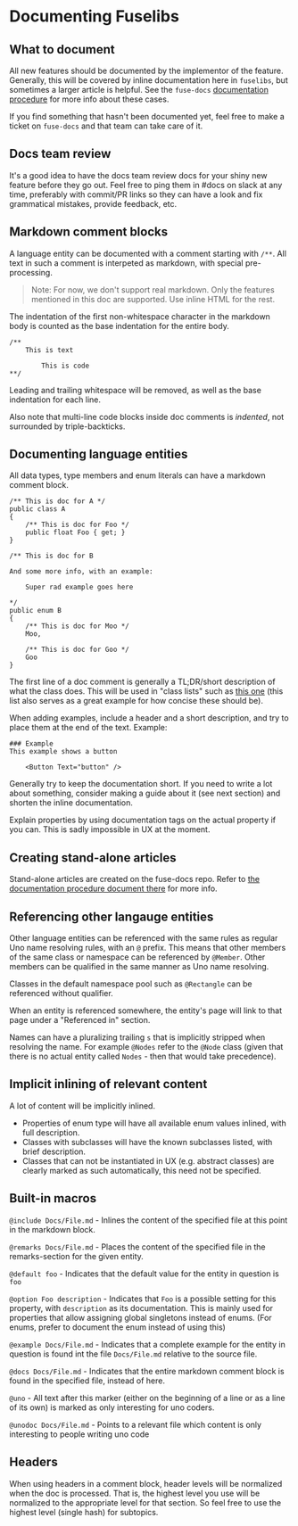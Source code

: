 # Documenting Fuselibs

## What to document

All new features should be documented by the implementor of the feature. Generally, this will be covered by inline documentation here in `fuselibs`, but sometimes a larger article is helpful. See the `fuse-docs` [documentation procedure](https://github.com/fusetools/fuse-docs/wiki/Documentation-Procedure) for more info about these cases.

If you find something that hasn't been documented yet, feel free to make a ticket on `fuse-docs` and that team can take care of it.

## Docs team review

It's a good idea to have the docs team review docs for your shiny new feature before they go out. Feel free to ping them in #docs on slack at any time, preferably with commit/PR links so they can have a look and fix grammatical mistakes, provide feedback, etc.

## Markdown comment blocks

A language entity can be documented with a comment starting with `/**`. All text in such a comment is interpeted as markdown, with special pre-processing. 

> Note: For now, we don't support real markdown. Only the features mentioned in this doc are supported. Use inline HTML for the rest.

The indentation of the first non-whitespace character in the markdown body is counted as the base indentation for the entire body.

	/**
		This is text

			This is code
	**/

Leading and trailing whitespace will be removed, as well as the base indentation for each line.

Also note that multi-line code blocks inside doc comments is *indented*, not surrounded by triple-backticks.

## Documenting language entities

All data types, type members and enum literals can have a markdown comment block.

	/** This is doc for A */
	public class A 
	{
		/** This is doc for Foo */
		public float Foo { get; }
	}
	
	/** This is doc for B
	
	And some more info, with an example:
	
		Super rad example goes here
	
	*/
	public enum B
	{
		/** This is doc for Moo */
		Moo,
		
		/** This is doc for Goo */
		Goo
	}
	
The first line of a doc comment is generally a TL;DR/short description of what the class does. This will be used in "class lists" such as [this one](https://fuseopen.com/docs/fuse/triggers/trigger) (this list also serves as a great example for how concise these should be).

When adding examples, include a header and a short description, and try to place them at the end of the text. Example:

	### Example
	This example shows a button
	
		<Button Text="button" />
		
Generally try to keep the documentation short. If you need to write a lot about something, consider making a guide about it (see next section) and shorten the inline documentation.

Explain properties by using documentation tags on the actual property if you can. This is sadly impossible in UX at the moment.
	
## Creating stand-alone articles

Stand-alone articles are created on the fuse-docs repo. Refer to [the documentation procedure document there](https://github.com/fusetools/fuse-docs/wiki/Documentation-Procedure) for more info.

## Referencing other langauge entities

Other language entities can be referenced with the same rules as regular Uno name resolving rules, with an `@` prefix. 
This means that other members of the same class or namespace can be referenced by `@Member`. Other members can be qualified in the same manner as Uno name resolving.

Classes in the default namespace pool such as `@Rectangle` can be referenced without qualifier.

When an entity is referenced somewhere, the entity's page will link to that page under a "Referenced in" section.

Names can have a pluralizing trailing `s` that is implicitly stripped when resolving the name. For example `@Nodes` refer to the `@Node` class (given that there is no actual entity called `Nodes` - then that would take precedence).

## Implicit inlining of relevant content

A lot of content will be implicitly inlined.

* Properties of enum type will have all available enum values inlined, with full description.
* Classes with subclasses will have the known subclasses listed, with brief description.
* Classes that can not be instantiated in UX (e.g. abstract classes) are clearly marked as such automatically, this need not be specified.

## Built-in macros

`@include Docs/File.md` - Inlines the content of the specified file at this point in the markdown block.

`@remarks Docs/File.md` - Places the content of the specified file in the remarks-section for the given entity.

`@default foo` - Indicates that the default value for the entity in question is `foo`

`@option Foo description` - Indicates that `Foo` is a possible setting for this property, with `description` as its documentation. This is mainly used for properties that allow assigning global singletons instead of enums. (For enums, prefer to document the enum instead of using this)

`@example Docs/File.md` - Indicates that a complete example for the entity in question is found int the file `Docs/File.md` relative to the source file.

`@docs Docs/File.md` - Indicates that the entire markdown comment block is found in the specified file, instead of here.

`@uno` - All text after this marker (either on the beginning of a line or as a line of its own) is marked as only interesting for uno coders.

`@unodoc Docs/File.md` - Points to a relevant file which content is only interesting to people writing uno code


## Headers

When using headers in a comment block, header levels will be normalized when the doc is processed. That is, the highest level you use will be normalized to the appropriate level for that section. So feel free to use the highest level (single hash) for subtopics.
